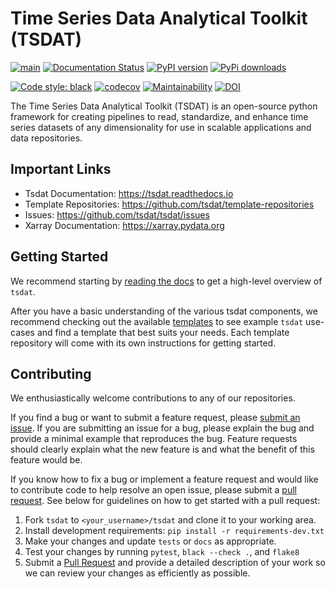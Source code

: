 # Time Series Data Analytical Toolkit (TSDAT)


[![main](https://github.com/tsdat/tsdat/actions/workflows/pytest.yml/badge.svg)](https://github.com/tsdat/tsdat/actions/workflows/pytest.yml)
[![Documentation Status](https://readthedocs.org/projects/tsdat/badge/?version=latest)](https://tsdat.readthedocs.io/en/latest/?badge=latest)
[![PyPI version](https://badge.fury.io/py/tsdat.svg)](https://badge.fury.io/py/tsdat)
[![PyPi downloads](https://img.shields.io/pypi/dm/tsdat)](https://pypistats.org/packages/tsdat)

[![Code style: black](https://img.shields.io/badge/code%20style-black-000000.svg)](https://github.com/psf/black)
[![codecov](https://codecov.io/gh/tsdat/tsdat/branch/main/graph/badge.svg?token=W2FHMSQLEH)](https://codecov.io/gh/tsdat/tsdat)
[![Maintainability](https://api.codeclimate.com/v1/badges/e82e8c5103f4eb3a5686/maintainability)](https://codeclimate.com/github/tsdat/tsdat/maintainability)
[![DOI](https://zenodo.org/badge/306085871.svg)](https://zenodo.org/badge/latestdoi/306085871)


The Time Series Data Analytical Toolkit (TSDAT) is an open-source python framework
for creating pipelines to read, standardize, and enhance time series datasets of
any dimensionality for use in scalable applications and data repositories. 


## Important Links

* Tsdat Documentation: https://tsdat.readthedocs.io
* Template Repositories: https://github.com/tsdat/template-repositories
* Issues: https://github.com/tsdat/tsdat/issues
* Xarray Documentation: https://xarray.pydata.org


## Getting Started

We recommend starting by [reading the docs](https://tsdat.readthedocs.io) to get a
high-level overview of `tsdat`. 

After you have a basic understanding of the various tsdat components, we recommend
checking out the available [templates](https://github.com/tsdat/template-repositories)
to see example `tsdat` use-cases and find a template that best suits your needs. Each
template repository will come with its own instructions for getting started.


## Contributing

We enthusiastically welcome contributions to any of our repositories. 

If you find a bug or want to submit a feature request, please 
[submit an issue](https://github.com/tsdat/tsdat/issues). If you are submitting an
issue for a bug, please explain the bug and provide a minimal example that reproduces
the bug. Feature requests should clearly explain what the new feature is and what the
benefit of this feature would be.  

If you know how to fix a bug or implement a feature request and would like to contribute
code to help resolve an open issue, please submit a 
[pull request](https://github.com/tsdat/tsdat/pulls). See below for guidelines on how to 
get started with a pull request:

1. Fork `tsdat` to `<your_username>/tsdat` and clone it to your working area.
2. Install development requirements: `pip install -r requirements-dev.txt`
3. Make your changes and update `tests` or `docs` as appropriate. 
4. Test your changes by running `pytest`, `black --check .`, and `flake8`
5. Submit a [Pull Request](https://github.com/tsdat/tsdat/pulls) and provide a detailed 
description of your work so we can review your changes as efficiently as possible.
